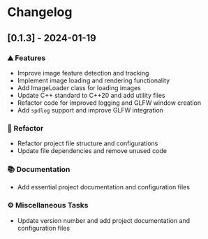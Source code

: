 # Changelog

## [0.1.3] - 2024-01-19

### <!-- 0 -->⛰️  Features

- Improve image feature detection and tracking
- Implement image loading and rendering functionality
- Add ImageLoader class for loading images
- Update C++ standard to C++20 and add utility files
- Refactor code for improved logging and GLFW window creation
- Add `spdlog` support and improve GLFW integration

### <!-- 2 -->🚜 Refactor

- Refactor project file structure and configurations
- Update file dependencies and remove unused code

### <!-- 3 -->📚 Documentation

- Add essential project documentation and configuration files

### <!-- 7 -->⚙️ Miscellaneous Tasks

- Update version number and add project documentation and configuration files

<!-- BRESILLA -->
